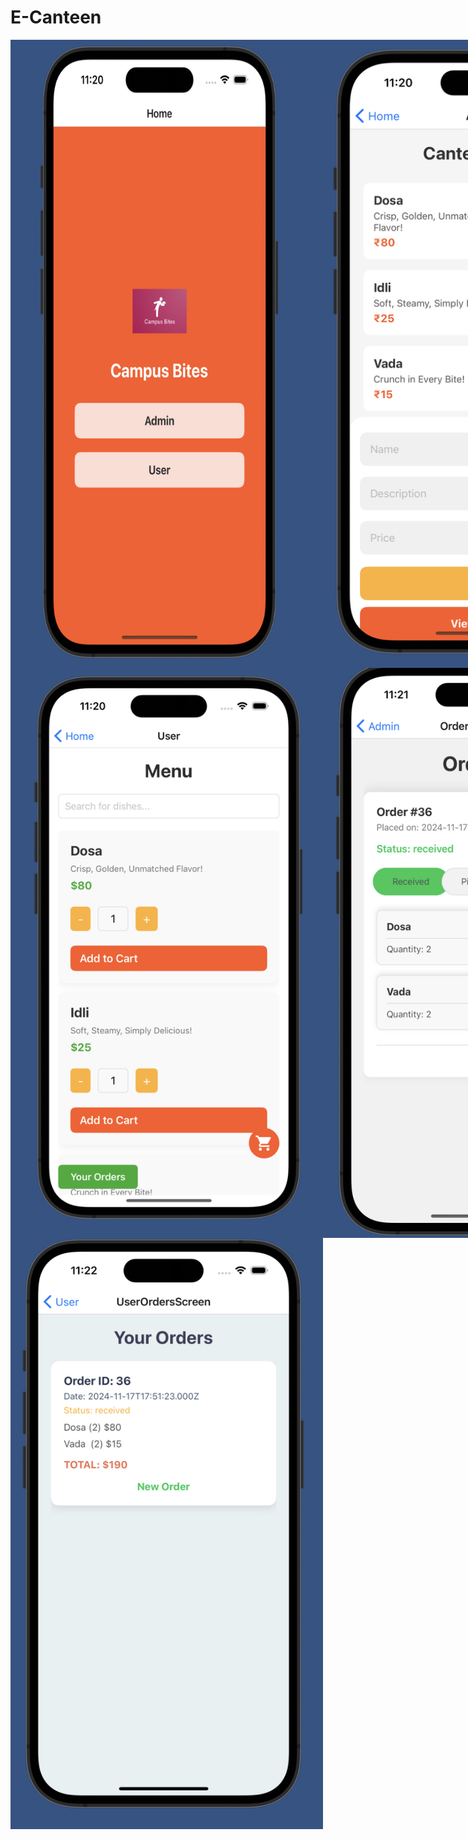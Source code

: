 # E-Canteen

<!-- First Row of Images -->
<div style="display: flex; justify-content: space-between;">
  <img src="assets/homepage.jpg" alt="Homepage" width="500" />
  <img src="assets/adminscreen.jpg" alt="Admin Screen" width="500" />
</div>

<!-- Second Row of Images -->
<div style="display: flex; justify-content: space-between;">
  <img src="assets/userscreen.jpg" alt="User Screen" width="500" />
  <img src="assets/adminorderscreen.jpg" alt="Admin Order Screen" width="500" />
</div>

<!-- Third Row of Images -->
<div style="display: flex; justify-content: space-between;">
  <img src="assets/userorderscreen.jpg" alt="User Order Screen" width="500" />
</div>

